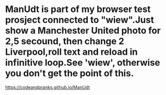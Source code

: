 # ManUdt is part of my browser test prosject connected to "wiew".Just show a Manchester United photo for 2,5 secound, then change 2 Liverpool,roll text and reload in infinitive loop.See 'wiew', otherwise you don't get the point of this.

 https://codeandpranks.github.io/ManUdt
